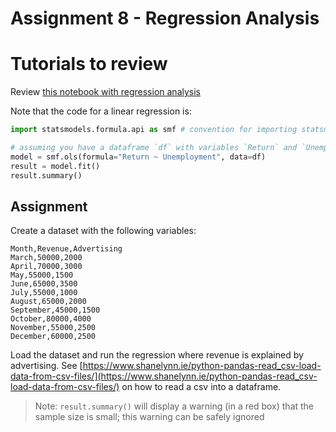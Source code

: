 # Assignment 8 - Regression Analysis

# Tutorials to review

Review [this notebook with regression analysis](https://github.com/justmarkham/DAT4/blob/master/notebooks/08_linear_regression.ipynb)

Note that the code for a linear regression is:

```python
import statsmodels.formula.api as smf # convention for importing statsmodels

# assuming you have a dataframe `df` with variables `Return` and `Unemployment`
model = smf.ols(formula="Return ~ Unemployment", data=df)
result = model.fit()
result.summary()
```

## Assignment

Create a dataset with the following variables:

```
Month,Revenue,Advertising
March,50000,2000
April,70000,3000
May,55000,1500
June,65000,3500
July,55000,1000
August,65000,2000
September,45000,1500
October,80000,4000
November,55000,2500
December,60000,2500
```

Load the dataset and run the regression where revenue is explained by advertising. See [https://www.shanelynn.ie/python-pandas-read_csv-load-data-from-csv-files/](https://www.shanelynn.ie/python-pandas-read_csv-load-data-from-csv-files/) on how to read a csv into a dataframe.

> Note: `result.summary()` will display a warning (in a red box) that the sample size is small; this warning can be safely ignored